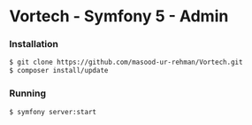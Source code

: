 # Vortech - Symfony 5 - Admin

### Installation
```sh
$ git clone https://github.com/masood-ur-rehman/Vortech.git
$ composer install/update 
```

### Running
```sh
$ symfony server:start
```
